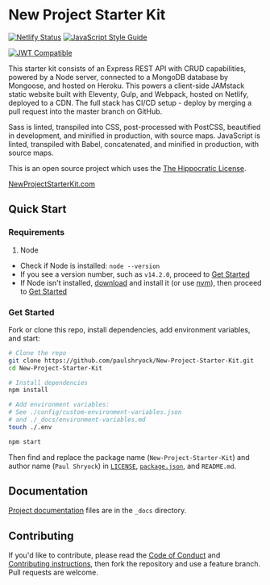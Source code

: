 # New Project Starter Kit

[![Netlify Status][netlify-deploy-badge]][netlify-deploys] [![JavaScript Style Guide][standard-badge]][standard]

[![JWT Compatible][jwt-compatible-badge]][jwt]

This starter kit consists of an Express REST API with CRUD capabilities, powered by a Node server, connected to a MongoDB database by Mongoose, and hosted on Heroku. This powers a client-side JAMstack static website built with Eleventy, Gulp, and Webpack, hosted on Netlify, deployed to a CDN. The full stack has CI/CD setup - deploy by merging a pull request into the master branch on GitHub.

Sass is linted, transpiled into CSS, post-processed with PostCSS, beautified in development, and minified in production, with source maps. JavaScript is linted, transpiled with Babel, concatenated, and minified in production, with source maps.

This is an open source project which uses the [The Hippocratic License][license].

[NewProjectStarterKit.com][npsk]

## Quick Start

### Requirements

1. Node
  - Check if Node is installed: `node --version`
  - If you see a version number, such as `v14.2.0`, proceed to [Get Started](#get-started)
  - If Node isn't installed, [download][node-download] and install it (or use [nvm][nvm]), then proceed to [Get Started](#get-started)

### Get Started

Fork or clone this repo, install dependencies, add environment variables, and start:

```bash
# Clone the repo
git clone https://github.com/paulshryock/New-Project-Starter-Kit.git
cd New-Project-Starter-Kit

# Install dependencies
npm install

# Add environment variables:
# See ./config/custom-environment-variables.json
# and ./_docs/environment-variables.md
touch ./.env

npm start
```

Then find and replace the package name (`New-Project-Starter-Kit`) and author name (`Paul Shryock`) in [`LICENSE`][license], [`package.json`][pkg], and `README.md`.

## Documentation

[Project documentation][docs] files are in the `_docs` directory.

## Contributing

If you'd like to contribute, please read the [Code of Conduct][code-of-conduct] and [Contributing instructions][contributing], then fork the repository and use a feature branch. Pull requests are welcome.

[netlify-deploy-badge]: https://api.netlify.com/api/v1/badges/4a56c891-9260-44a1-a4b6-6e9522bc37a8/deploy-status
[netlify-deploys]: https://app.netlify.com/sites/newprojectstarterkit/deploys
[standard-badge]: https://img.shields.io/badge/code_style-standard-brightgreen.svg
[standard]: https://standardjs.com
[jwt-compatible-badge]: http://jwt.io/img/badge-compatible.svg
[jwt]: https://jwt.io/
[npsk]: https://newprojectstarterkit.com/
[license]: https://firstdonoharm.dev/
[node-download]: https://nodejs.org/en/download/
[nvm]: https://github.com/nvm-sh/nvm
[pkg]: package.json
[docs]: https://docs.newprojectstarterkit.com/
[code-of-conduct]: blob/master/CODE_OF_CONDUCT.md
[contributing]: blob/master/CONTRIBUTING.md
